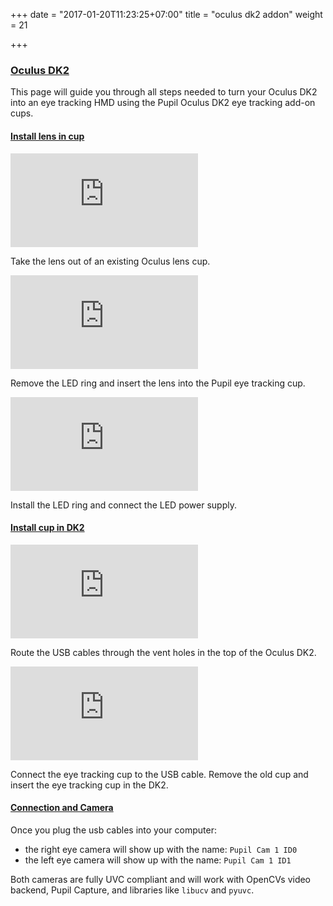 +++
date = "2017-01-20T11:23:25+07:00"
title = "oculus dk2 addon"
weight = 21

+++

<div class="content-container">
  <div class="header-link">
    <a href="#assembly-dk2-addon">
      <h3 id="assembly-dk2-addon">Oculus DK2</h3>
    </a>
  </div>
</div>
<div class="header-border-bottom"></div>

This page will guide you through all steps needed to turn your Oculus DK2 into an eye tracking HMD using the Pupil Oculus DK2 eye tracking add-on cups.

<div class="content-container">
  <div class="header-link">
    <a href="#install-lens">
      <h4 id="install-lens">Install lens in cup</h4>
    </a>
  </div>
</div>

<div class="content-container">
  <div class='video-container' >
  	<iframe class=feature-video src="https://www.youtube.com/embed/AVeUwAFKmAc?rel=0" frameborder="0" allowfullscreen></iframe>
	</div>
</div>

Take the lens out of an existing Oculus lens cup.

<div class="content-container">
  <div class='video-container' >
	<iframe class=feature-video src="https://www.youtube.com/embed/ztT9WkDhpow?rel=0" frameborder="0" allowfullscreen></iframe>
	</div>
</div>

Remove the LED ring and insert the lens into the Pupil eye tracking cup.

<div class="content-container">
  <div class='video-container' >
	<iframe class=feature-video src="https://www.youtube.com/embed/_Y0_4LDhphY?rel=0" frameborder="0" allowfullscreen></iframe>
	</div>
</div>

Install the LED ring and connect the LED power supply.

<div class="content-container">
  <div class="header-link">
    <a href="#install-cup">
      <h4 id="install-cup">Install cup in DK2</h4>
    </a>
  </div>
</div>

<div class="content-container">
  <div class='video-container' >
	<iframe class=feature-video src="https://www.youtube.com/embed/5LqjfgbDydM?rel=0" frameborder="0" allowfullscreen></iframe>
	</div>
</div>

Route the USB cables through the vent holes in the top of the Oculus DK2.

<div class="content-container">
  <div class='video-container' >
	<iframe class=feature-video src="https://www.youtube.com/embed/bvdxMYtzVTE?rel=0" frameborder="0" allowfullscreen></iframe>
	</div>
</div>

Connect the eye tracking cup to the USB cable. Remove the old cup and insert the eye tracking cup in the DK2.

<div class="content-container">
  <div class="header-link">
    <a href="#connection-camera-dk2">
      <h4 id="connection-camera-dk2">Connection and Camera</h4>
    </a>
  </div>
</div>

Once you plug the usb cables into your computer: 

* the right eye camera will show up with the name: `Pupil Cam 1 ID0`
* the left eye camera will show up with the name: `Pupil Cam 1 ID1`

Both cameras are fully UVC compliant and will work with OpenCVs video backend, Pupil Capture, and libraries like `libucv` and `pyuvc`.
